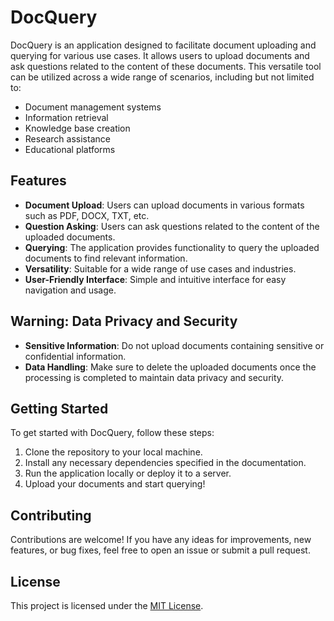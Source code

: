 # DocQuery

DocQuery is an application designed to facilitate document uploading and querying for various use cases. It allows users to upload documents and ask questions related to the content of these documents. This versatile tool can be utilized across a wide range of scenarios, including but not limited to:

- Document management systems
- Information retrieval
- Knowledge base creation
- Research assistance
- Educational platforms

## Features

- **Document Upload**: Users can upload documents in various formats such as PDF, DOCX, TXT, etc.
- **Question Asking**: Users can ask questions related to the content of the uploaded documents.
- **Querying**: The application provides functionality to query the uploaded documents to find relevant information.
- **Versatility**: Suitable for a wide range of use cases and industries.
- **User-Friendly Interface**: Simple and intuitive interface for easy navigation and usage.

## Warning: Data Privacy and Security

- **Sensitive Information**: Do not upload documents containing sensitive or confidential information.
- **Data Handling**: Make sure to delete the uploaded documents once the processing is completed to maintain data privacy and security.

## Getting Started

To get started with DocQuery, follow these steps:

1. Clone the repository to your local machine.
2. Install any necessary dependencies specified in the documentation.
3. Run the application locally or deploy it to a server.
4. Upload your documents and start querying!

## Contributing

Contributions are welcome! If you have any ideas for improvements, new features, or bug fixes, feel free to open an issue or submit a pull request.

## License

This project is licensed under the [MIT License](LICENSE).
